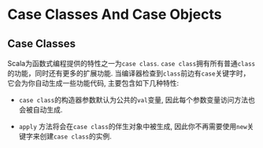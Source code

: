# Case Classes And Case Objects

## Case Classes

Scala为函数式编程提供的特性之一为`case class`. `case class`拥有所有普通`class`的功能，同时还有更多的扩展功能. 当编译器检查到`class`前边有`case`关键字时，它会为你自动生成一些功能代码, 主要包含如下几种特性:

- `case class`的构造器参数默认为公共的`val`变量, 因此每个参数变量访问方法也会被自动生成.

- `apply` 方法将会在`case class`的伴生对象中被生成, 因此你不再需要使用`new`关键字来创建`case class`的实例.
